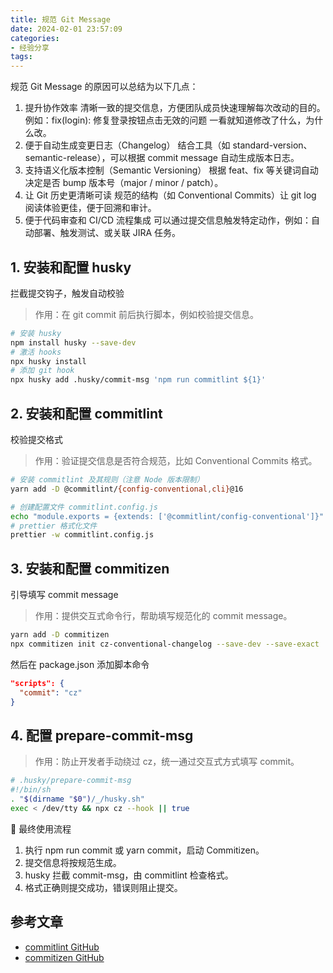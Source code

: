 ```yaml
---
title: 规范 Git Message
date: 2024-02-01 23:57:09
categories:
- 经验分享
tags:
---
```

规范 Git Message 的原因可以总结为以下几点：

1. 提升协作效率
清晰一致的提交信息，方便团队成员快速理解每次改动的目的。
例如：fix(login): 修复登录按钮点击无效的问题
一看就知道修改了什么，为什么改。
2. 便于自动生成变更日志（Changelog）
结合工具（如 standard-version、semantic-release），可以根据 commit message 自动生成版本日志。
3. 支持语义化版本控制（Semantic Versioning）
根据 feat、fix 等关键词自动决定是否 bump 版本号（major / minor / patch）。
4. 让 Git 历史更清晰可读
规范的结构（如 Conventional Commits）让 git log 阅读体验更佳，便于回溯和审计。
5. 便于代码审查和 CI/CD 流程集成
可以通过提交信息触发特定动作，例如：自动部署、触发测试、或关联 JIRA 任务。

## 1. 安装和配置 husky

拦截提交钩子，触发自动校验
>
> 作用：在 git commit 前后执行脚本，例如校验提交信息。

```bash
# 安装 husky
npm install husky --save-dev
# 激活 hooks
npx husky install
# 添加 git hook
npx husky add .husky/commit-msg 'npm run commitlint ${1}'
```

## 2. 安装和配置 commitlint

校验提交格式
>
> 作用：验证提交信息是否符合规范，比如 Conventional Commits 格式。

```bash
# 安装 commitlint 及其规则（注意 Node 版本限制）
yarn add -D @commitlint/{config-conventional,cli}@16

# 创建配置文件 commitlint.config.js
echo "module.exports = {extends: ['@commitlint/config-conventional']}" > commitlint.config.js
# prettier 格式化文件
prettier -w commitlint.config.js
```

## 3. 安装和配置 commitizen

引导填写 commit message
>
> 作用：提供交互式命令行，帮助填写规范化的 commit message。

```bash
yarn add -D commitizen
npx commitizen init cz-conventional-changelog --save-dev --save-exact
```

然后在 package.json 添加脚本命令

```json
"scripts": {
  "commit": "cz"
}
```

## 4. 配置 prepare-commit-msg
>
> 作用：防止开发者手动绕过 cz，统一通过交互式方式填写 commit。

```bash
# .husky/prepare-commit-msg
#!/bin/sh
. "$(dirname "$0")/_/husky.sh"
exec < /dev/tty && npx cz --hook || true
```

🚀 最终使用流程

 1. 执行 npm run commit 或 yarn commit，启动 Commitizen。
 2. 提交信息将按规范生成。
 3. husky 拦截 commit-msg，由 commitlint 检查格式。
 4. 格式正确则提交成功，错误则阻止提交。

## 参考文章

- [commitlint GitHub](https://github.com/conventional-changelog/commitlint#config)
- [commitizen GitHub](https://github.com/commitizen/cz-cli)
